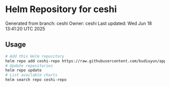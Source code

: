 # Helm Repository for ceshi
Generated from branch: ceshi
Owner: ceshi
Last updated: Wed Jun 18 13:41:20 UTC 2025

## Usage
```bash
# Add this Helm repository
helm repo add ceshi-repo https://raw.githubusercontent.com/budiuyun/appStore/helm-ceshi/
# Update repositories
helm repo update
# List available charts
helm search repo ceshi-repo
```

